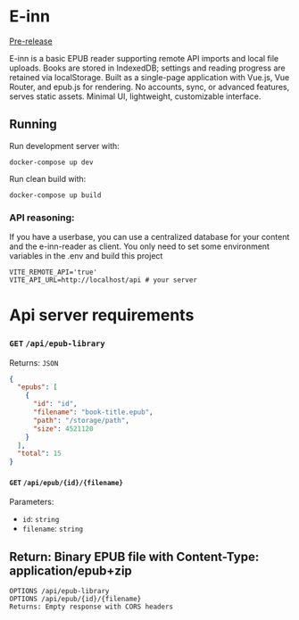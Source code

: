 # E-inn

[Pre-release](https://jroshthen1.github.io/e-inn-reader/)

E-inn is a basic EPUB reader supporting remote API imports and local file uploads. Books are stored in IndexedDB; settings and reading progress are retained via localStorage. Built as a single-page application with Vue.js, Vue Router, and epub.js for rendering. No accounts, sync, or advanced features, serves static assets. Minimal UI, lightweight, customizable interface.

## Running 

Run development server with: 
```
docker-compose up dev
```

Run clean build with:
```
docker-compose up build
```
 
### API reasoning: 

If you have a userbase, you can use a centralized database for your content and the e-inn-reader as client. You only need to set some environment variables in the .env and build this project

``` 
VITE_REMOTE_API='true'
VITE_API_URL=http://localhost/api # your server
```

# Api server requirements

### `GET` `/api/epub-library`
Returns: `JSON`
```json
{
  "epubs": [
    {
      "id": "id",
      "filename": "book-title.epub",
      "path": "/storage/path",
      "size": 4521120
    }
  ],
  "total": 15
}
```

#### `GET` `/api/epub/{id}/{filename}`
Parameters:
  - `id`: `string`
  - `filename`: `string`


## Return: Binary EPUB file with Content-Type: application/epub+zip
```
OPTIONS /api/epub-library
OPTIONS /api/epub/{id}/{filename}
Returns: Empty response with CORS headers
```
